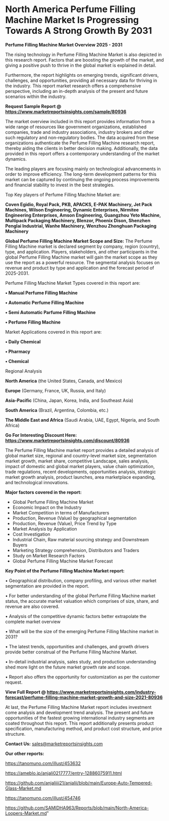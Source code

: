 # North America Perfume Filling Machine Market Is Progressing Towards A Strong Growth By 2031

<Strong> Perfume Filling Machine Market Overview 2025 - 2031</strong>

The rising technology in Perfume Filling Machine Market is also depicted in this research report. Factors that are boosting the growth of the market, and giving a positive push to thrive in the global market is explained in detail.

Furthermore, the report highlights on emerging trends, significant drivers, challenges, and opportunities, providing all necessary data for thriving in the industry. This report market research offers a comprehensive perspective, including an in-depth analysis of the present and future scenarios within the industry.

<strong>Request Sample Report @ <a href=https://www.marketreportsinsights.com/sample/80936>https://www.marketreportsinsights.com/sample/80936</a></strong>

The market overview included in this report provides information from a wide range of resources like government organizations, established companies, trade and industry associations, industry brokers and other such regulatory and non-regulatory bodies. The data acquired from these organizations authenticate the Perfume Filling Machine research report, thereby aiding the clients in better decision making. Additionally, the data provided in this report offers a contemporary understanding of the market dynamics.

The leading players are focusing mainly on technological advancements in order to improve efficiency. The long-term development patterns for this market can be captured by continuing the ongoing process improvements and financial stability to invest in the best strategies.

Top Key players of Perfume Filling Machine Market are:

<strong>Coven Egidio, Royal Pack, PKB, APACKS, E-PAK Machinery, Jet Pack Machines, Wilson Engineering, Dynamic Enterprises, Nirmitee Engineering Enterprises, Amson Engineering, Guangzhou Yeto Machine, Multipack Packaging Machinery, Blenzor, Phoenix Dison, Shenzhen Penglai Industrial, Wanhe Machinery, Wenzhou Zhonghuan Packaging Machinery</strong>

<strong><b>Global Perfume Filling Machine Market Scope and Size:</b></strong>
The Perfume Filling Machine market is declared segment by company, region (country), type, and application. Players, stakeholders, and other participants in the global Perfume Filling Machine market will gain the market scope as they use the report as a powerful resource. The segmental analysis focuses on revenue and product by type and application and the forecast period of 2025-2031.

Perfume Filling Machine Market Types covered in this report are:

<strong>• Manual Perfume Filling Machine

• Automatic Perfume Filling Machine

• Semi Automatic Parfume Filling Machine

• Perfume Filling Machine</strong>

Market Applications covered in this report are:

<strong>• Daily Chemical

• Pharmacy

• Chemical</strong> 

Regional Analysis

<strong>North America</strong> (the United States, Canada, and Mexico)

<strong>Europe</strong> (Germany, France, UK, Russia, and Italy)

<strong>Asia-Pacific</strong> (China, Japan, Korea, India, and Southeast Asia)

<strong>South America</strong> (Brazil, Argentina, Colombia, etc.)

<strong>The Middle East and Africa</strong> (Saudi Arabia, UAE, Egypt, Nigeria, and South Africa)

<strong>Go For Interesting Discount Here: <a href=https://www.marketreportsinsights.com/discount/80936>https://www.marketreportsinsights.com/discount/80936</a></strong>

The Perfume Filling Machine market report provides a detailed analysis of global market size, regional and country-level market size, segmentation market growth, market share, competitive Landscape, sales analysis, impact of domestic and global market players, value chain optimization, trade regulations, recent developments, opportunities analysis, strategic market growth analysis, product launches, area marketplace expanding, and technological innovations.

<strong><b>Major factors covered in the report:</b></strong>
<ul>
  <li>Global Perfume Filling Machine Market </li>
  <li>Economic Impact on the Industry</li>
  <li>Market Competition in terms of Manufacturers</li>
  <li>Production, Revenue (Value) by geographical segmentation</li>
  <li>Production, Revenue (Value), Price Trend by Type</li>
  <li>Market Analysis by Application</li>
  <li>Cost Investigation</li>
  <li>Industrial Chain, Raw material sourcing strategy and Downstream Buyers</li>
  <li>Marketing Strategy comprehension, Distributors and Traders</li>
  <li>Study on Market Research Factors</li>
  <li>Global Perfume Filling Machine Market Forecast</li>
</ul>

<strong><b>Key Point of the Perfume Filling Machine Market report:</b></strong>

• Geographical distribution, company profiling, and various other market segmentation are provided in the report.

• For better understanding of the global Perfume Filling Machine market status, the accurate market valuation which comprises of size, share, and revenue are also covered.

• Analysis of the competitive dynamic factors better extrapolate the complete market overview

• What will be the size of the emerging Perfume Filling Machine market in 2031?

• The latest trends, opportunities and challenges, and growth drivers provide better construal of the Perfume Filling Machine Market.

• In-detail industrial analysis, sales study, and production understanding shed more light on the future market growth rate and scope.

• Report also offers the opportunity for customization as per the customer request.

<strong><b>View Full Report @ <a href=https://www.marketreportsinsights.com/industry-forecast/perfume-filling-machine-market-growth-and-size-2021-80936>https://www.marketreportsinsights.com/industry-forecast/perfume-filling-machine-market-growth-and-size-2021-80936</a></b></strong>


At last, the Perfume Filling Machine Market report includes investment come analysis and development trend analysis. The present and future opportunities of the fastest growing international industry segments are coated throughout this report. This report additionally presents product specification, manufacturing method, and product cost structure, and price structure.

<strong>Contact Us:</strong>
sales@marketreportsinsights.com

<strong>Our other reports:</strong>

<a href=https://tanomuno.com/illust/453632>https://tanomuno.com/illust/453632</a>

<a href=https://ameblo.jp/anjali0217777/entry-12886075911.html>https://ameblo.jp/anjali0217777/entry-12886075911.html</a>

<a href=https://github.com/anjaliiii21/anjalii/blob/main/Europe-Auto-Tempered-Glass-Market.md>https://github.com/anjaliiii21/anjalii/blob/main/Europe-Auto-Tempered-Glass-Market.md</a>

<a href=https://tanomuno.com/illust/454746>https://tanomuno.com/illust/454746</a>

<a href=https://github.com/SAMIDHA963/Reports/blob/main/North-America-Loopers-Market.md>https://github.com/SAMIDHA963/Reports/blob/main/North-America-Loopers-Market.md</a>"
